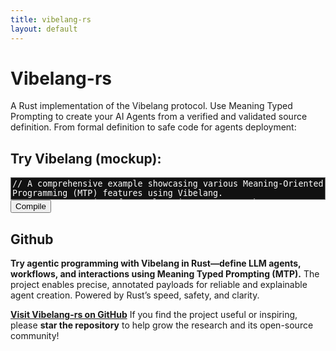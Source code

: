 ```yaml
---
title: vibelang-rs
layout: default
---
```


# Vibelang-rs

A Rust implementation of the Vibelang protocol. Use Meaning Typed Prompting to create your AI Agents from a verified and validated source definition. From formal definition to safe code for agents deployment:

## Try Vibelang (mockup):

<textarea id="input" readonly style="resize:none;width:100%;font-family:monospace;overflow:hidden;color:#fff;background-color:#111;">
// A comprehensive example showcasing various Meaning-Oriented Programming (MTP) features using Vibelang.
// Comments are just for explanation purposes, they are not part of the protocol and can be omitted.

// These types tell the compiler and runtime what the data represents.
type Population = Meaning&lt;Int&gt;("population count in millions");
type HistoricalFact = Meaning&lt;String&gt;("historical information");
type YearFounded = Meaning&lt;Int&gt;("year when established");
type GeographicInfo = Meaning&lt;String&gt;("geographic description");

// --- VibeLang Functions ---

// Functions for knowledge retrieval about a country
fn get_population(country: String) -&gt; Population {
    prompt "What is the current population of {country} in millions? Reply with just the number.";
}

// Note: This function uses a raw String return type without a specific Meaning.
fn get_capital(country: String) -&gt; String {
    prompt "What is the capital city of {country}? Reply with just the city name.";
}

fn get_founding_year(country: String) -&gt; YearFounded {
    prompt "In what year was {country} founded or established as a nation? Reply with just the year.";
}

// Function to get information about a person or landmark
fn get_historical_fact(person: String) -&gt; HistoricalFact {
    prompt "Tell me one interesting historical fact about {person}. Keep it to one sentence.";
}

fn get_geographic_info(landmark: String) -&gt; GeographicInfo {
    prompt "Describe the geographic location and features of {landmark} in one sentence.";
}

// Function for text analysis
fn analyze_sentiment(text: String) -&gt; Meaning&lt;String&gt;("emotional sentiment") {
    prompt "Analyze the emotional sentiment of this text: '{text}'. Reply with either 'positive', 'negative', or 'neutral'.";
}

// Function for simple calculation
fn calculate_age(birth_year: Int) -&gt; Meaning&lt;Int>("age calculation") {
    prompt "If someone was born in {birth_year}, how old would they be in 2025? Reply with just the number.";
}
</textarea>
<br>
<button id="compileBtn" class="pure-button pure-button-primary">Compile</button>

<div id="outputWrapper" style="display:none; margin-top:1em;">
  <pre id="output" style="background:#111;color:#f8f8f2;border-radius:5px;padding:1em;overflow-x:auto;">// Rust output will appear here</pre>
  This code is now ready to be embedded in AI Agents workflows. It is formally safe for distributed computing use and guarantees all
the safeguards of Rust code in terms of performance and security. 
</div>

<script>
function autoResize(textarea) {
    textarea.style.height = 'auto';
    textarea.style.height = textarea.scrollHeight + 'px';
}
// Auto-resize on page load, fit code block immediately:
window.addEventListener('DOMContentLoaded', function() {
    var textarea = document.getElementById('input');
    autoResize(textarea);
});

document.getElementById('compileBtn').addEventListener('click', function() {
    var outputDiv = document.getElementById('outputWrapper');
    outputDiv.style.display = outputDiv.style.display === 'none' ? 'block' : 'none';
    var outputBox = document.getElementById('output');
    if (outputDiv.style.display === 'block') {
        outputBox.textContent = `// Generated by VibeLang-rs Compiler
// MIT License
// Copyright (c) 2025 Mec-iS
// This file is generated from a template. Do not edit manually.

use vibelang::runtime::{
    client::LlmClient,
    types::VibeValue,
};
use vibelang::runtime::llm_provider::LlmProvider;

// --- MTP Type Definitions ---

// Semantic meaning: "population count in millions"
pub type Population = i32;

// Semantic meaning: "historical information"
pub type HistoricalFact = String;

// Semantic meaning: "year when established"
pub type YearFounded = i32;

// Semantic meaning: "geographic description"
pub type GeographicInfo = String;


// --- Semantic Extraction Utilities ---

fn extract_generic_number(text: &str) -> i32 {
    text.split_whitespace()
        .find_map(|word| word.parse::<i32>().ok())
        .unwrap_or(0)
}

fn extract_generic_float(text: &str) -> f64 {
    text.split_whitespace()
        .find_map(|word| word.parse::<f64>().ok())
        .unwrap_or(0.0)
}



fn extract_year_when_established_value(text: &str) -> i32 {
    
    extract_generic_number(text)
    
}

fn extract_population_count_millions_value(text: &str) -> i32 {
    
    extract_generic_number(text)
    
}



fn extract_geographic_description_value(text: &str) -> String {
    
    text.trim().to_string()
    
}

fn extract_historical_information_value(text: &str) -> String {
    
    text.trim().to_string()
    
}



// --- Semantic Parser Dispatch ---
fn parse_semantic_response(content: &str, meaning: Option<&str>, return_type: &str) -> VibeValue {
    match return_type {
        "i32" => {
            let value = match meaning {
                
                Some("year when established") => extract_year_when_established_value(content),
                Some("population count in millions") => extract_population_count_millions_value(content),
                _ => extract_generic_number(content),
            };
            VibeValue::Number(value as f64)
        }
        "f64" => {
            let value = match meaning {
                
                _ => extract_generic_float(content),
            };
            VibeValue::Number(value)
        }
        "bool" => {
            let b = content.trim().to_lowercase();
            VibeValue::Boolean(b == "true" || b == "yes" || b == "1")
        }
        _ => { // Default to String
            let value = match meaning {
                 
                Some("geographic description") => extract_geographic_description_value(content),
                Some("historical information") => extract_historical_information_value(content),
                _ => content.trim().to_string(),
            };
            VibeValue::String(value)
        }
    }
}

// --- Core Runtime Execution ---
fn vibe_execute_prompt(llm: &LlmClient, prompt: &str, meaning: Option<&str>, return_type: &str) -> VibeValue {
    let enhanced_prompt = match meaning {
        Some(m) => format!("Context: You are an AI assistant that must perform a specific task. The user wants a value that has the semantic meaning of \"{}\". Please provide a concise answer based on the following query.\n\nQuery: {}", m, prompt),
        None => prompt.to_string(),
    };

    match llm.generate(&enhanced_prompt) {
        Ok(response) => parse_semantic_response(&response, meaning, return_type),
        Err(e) => {
            eprintln!("LLM execution failed: {}", e);
            VibeValue::Null
        }
    }
}

// --- Generated VibeLang Functions ---

pub fn get_population(llm: &LlmClient, country: String) -> Population {
    let mut template = "What is the current population of {country} in millions? Reply with just the number.".to_string();
    
    template = template.replace("{country}", &country.to_string());
    
    
    let meaning = Some("population count in millions");
    // The string passed to the runtime is the base type, not the alias.
    let return_type_str = "i32";

    let result = vibe_execute_prompt(llm, &template, meaning, return_type_str);

    // The logic now uses 'func.return_base_type' to generate the correct conversion call.
    
    result.into_i32()
    
}

pub fn get_capital(llm: &LlmClient, country: String) -> String {
    let mut template = "What is the capital city of {country}? Reply with just the city name.".to_string();
    
    template = template.replace("{country}", &country.to_string());
    
    
    let meaning = None;
    // The string passed to the runtime is the base type, not the alias.
    let return_type_str = "String";

    let result = vibe_execute_prompt(llm, &template, meaning, return_type_str);

    // The logic now uses 'func.return_base_type' to generate the correct conversion call.
     // Assumes String or a type aliased to String
    result.into_string()
    
}

pub fn get_founding_year(llm: &LlmClient, country: String) -> YearFounded {
    let mut template = "In what year was {country} founded or established as a nation? Reply with just the year.".to_string();
    
    template = template.replace("{country}", &country.to_string());
    
    
    let meaning = Some("year when established");
    // The string passed to the runtime is the base type, not the alias.
    let return_type_str = "i32";

    let result = vibe_execute_prompt(llm, &template, meaning, return_type_str);

    // The logic now uses 'func.return_base_type' to generate the correct conversion call.
    
    result.into_i32()
    
}

pub fn get_historical_fact(llm: &LlmClient, person: String) -> HistoricalFact {
    let mut template = "Tell me one interesting historical fact about {person}. Keep it to one sentence.".to_string();
    
    template = template.replace("{person}", &person.to_string());
    
    
    let meaning = Some("historical information");
    // The string passed to the runtime is the base type, not the alias.
    let return_type_str = "String";

    let result = vibe_execute_prompt(llm, &template, meaning, return_type_str);

    // The logic now uses 'func.return_base_type' to generate the correct conversion call.
     // Assumes String or a type aliased to String
    result.into_string()
    
}

pub fn get_geographic_info(llm: &LlmClient, landmark: String) -> GeographicInfo {
    let mut template = "Describe the geographic location and features of {landmark} in one sentence.".to_string();
    
    template = template.replace("{landmark}", &landmark.to_string());
    
    
    let meaning = Some("geographic description");
    // The string passed to the runtime is the base type, not the alias.
    let return_type_str = "String";

    let result = vibe_execute_prompt(llm, &template, meaning, return_type_str);

    // The logic now uses 'func.return_base_type' to generate the correct conversion call.
     // Assumes String or a type aliased to String
    result.into_string()
    
}

pub fn analyze_sentiment(llm: &LlmClient, text: String) -> String {
    let mut template = "Analyze the emotional sentiment of this text: '{text}'. Reply with either 'positive', 'negative', or 'neutral'.".to_string();
    
    template = template.replace("{text}", &text.to_string());
    
    
    let meaning = Some("emotional sentiment");
    // The string passed to the runtime is the base type, not the alias.
    let return_type_str = "String";

    let result = vibe_execute_prompt(llm, &template, meaning, return_type_str);

    // The logic now uses 'func.return_base_type' to generate the correct conversion call.
     // Assumes String or a type aliased to String
    result.into_string()
    
}

pub fn calculate_age(llm: &LlmClient, birth_year: i32) -> i32 {
    let mut template = "If someone was born in {birth_year}, how old would they be in 2025? Reply with just the number.".to_string();
    
    template = template.replace("{birth_year}", &birth_year.to_string());
    
    
    let meaning = Some("age calculation");
    // The string passed to the runtime is the base type, not the alias.
    let return_type_str = "i32";

    let result = vibe_execute_prompt(llm, &template, meaning, return_type_str);

    // The logic now uses 'func.return_base_type' to generate the correct conversion call.
    
    result.into_i32()
    
}



// --- Main application entry point ---
fn main() -> anyhow::Result<()> {
    println!("VibeLang program compiled: 🔎 Checking for a local Ollama instance 🔎");
    println!("VibeLang program compiled: ⚠️ 'generated/src/main.rs' change the test values to meaningful values ⚠️");

    // 1. Set up the LLM Client
    // This reads OLLAMA_BASE_URL and OLLAMA_MODEL from your environment.
    println!("Setting up LLM client...");
    let config = vibelang::config::Config::from_env();
    let client = vibelang::runtime::client::LlmClient::new(config)?;

    // 2. Dynamically call all generated functions with test values
    
    println!("\n--- Calling function: get_population ---");
    // Call the function with auto-generated test parameters.
    let result_get_population = get_population(
        &client,
        "Test Topic".to_string()  // <-------------- CHANGE THE TEST VALUE
    );
    println!("Result for get_population: {:?}", result_get_population);
    
    println!("\n--- Calling function: get_capital ---");
    // Call the function with auto-generated test parameters.
    let result_get_capital = get_capital(
        &client,
        "Test Topic".to_string()  // <-------------- CHANGE THE TEST VALUE
    );
    println!("Result for get_capital: {:?}", result_get_capital);
    
    println!("\n--- Calling function: get_founding_year ---");
    // Call the function with auto-generated test parameters.
    let result_get_founding_year = get_founding_year(
        &client,
        "Test Topic".to_string()  // <-------------- CHANGE THE TEST VALUE
    );
    println!("Result for get_founding_year: {:?}", result_get_founding_year);
    
    println!("\n--- Calling function: get_historical_fact ---");
    // Call the function with auto-generated test parameters.
    let result_get_historical_fact = get_historical_fact(
        &client,
        "Test Topic".to_string()  // <-------------- CHANGE THE TEST VALUE
    );
    println!("Result for get_historical_fact: {:?}", result_get_historical_fact);
    
    println!("\n--- Calling function: get_geographic_info ---");
    // Call the function with auto-generated test parameters.
    let result_get_geographic_info = get_geographic_info(
        &client,
        "Test Topic".to_string()  // <-------------- CHANGE THE TEST VALUE
    );
    println!("Result for get_geographic_info: {:?}", result_get_geographic_info);
    
    println!("\n--- Calling function: analyze_sentiment ---");
    // Call the function with auto-generated test parameters.
    let result_analyze_sentiment = analyze_sentiment(
        &client,
        "Test Topic".to_string()  // <-------------- CHANGE THE TEST VALUE
    );
    println!("Result for analyze_sentiment: {:?}", result_analyze_sentiment);
    
    println!("\n--- Calling function: calculate_age ---");
    // Call the function with auto-generated test parameters.
    let result_calculate_age = calculate_age(
        &client,
        123  // <-------------- CHANGE THE TEST VALUE
    );
    println!("Result for calculate_age: {:?}", result_calculate_age);
    

    Ok(())
}
`;
    }
});
</script>

## Github

**Try agentic programming with Vibelang in Rust—define LLM agents, workflows, and interactions using Meaning Typed Prompting (MTP).**
The project enables precise, annotated payloads for reliable and explainable agent creation. Powered by Rust’s speed, safety, and clarity.

**[Visit Vibelang-rs on GitHub](https://github.com/Mec-iS/vibelang-rs)**
If you find the project useful or inspiring, please **star the repository** to help grow the research and its open-source community!

